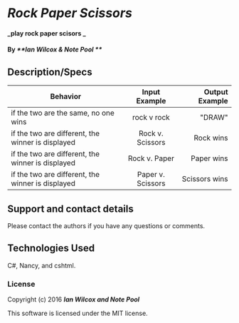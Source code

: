 # _Rock Paper Scissors_

#### _play rock paper scisors _

#### By _**Ian Wilcox & Note Pool **_

## Description/Specs

| Behavior     | Input Example  |Output Example  |
| ------------- |:-------------:| -----:|
|if the two are the same, no one wins | rock v rock | "DRAW" |
| if the two are different, the winner is displayed | Rock v. Scissors | Rock wins |
| if the two are different, the winner is displayed | Rock v. Paper | Paper wins |
| if the two are different, the winner is displayed | Paper v. Scissors | Scissors wins |


## Support and contact details

Please contact the authors if you have any questions or comments.

## Technologies Used

C#, Nancy, and cshtml.

### License

Copyright (c) 2016 **_Ian Wilcox and Note Pool_**

This software is licensed under the MIT license.

